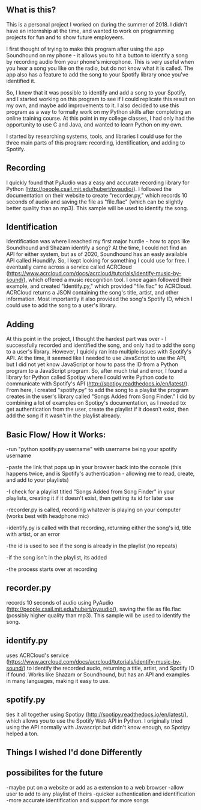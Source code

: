 ## What is this?
This is a personal project I worked on during the summer of 2018. I didn't have an internship at the time, and wanted to work on programming projects for fun and to show future employeers. 

I first thought of trying to make this program after using the app Soundhound on my phone - it allows you to hit a button to identify a song by recording audio from your phone's microphone. This is very useful when you hear a song you like on the radio, but do not know what it is called. The app also has a feature to add the song to your Spotify library once you've identified it. 

So, I knew that it was possible to identify and add a song to your Spotify, and I started working on this program to see if I could replicate this result on my own, and maybe add improvements to it. I also decided to use this program as a way to formally work on my Python skills after completing an online training course. At this point in my college classes, I had only had the opportunity to use C and Java, and wanted to learn Python on my own.

I started by researching systems, tools, and libraries I could use for the three main parts of this program: recording, identification, and adding to Spotify.  

## Recording
I quickly found that PyAudio was a easy and accurate recording library for Python (http://people.csail.mit.edu/hubert/pyaudio/). I followed the documentation on their website to create "recorder.py," which records 10 seconds of audio and saving the file as "file.flac" (which can be slightly better quality than an mp3). This sample will be used to identify the song.

## Identification
Identification was where I reached my first major hurdle - how to apps like Soundhound and Shazam identify a song? At the time, I could not find an API for either system, but as of 2020, Soundhound has an easly available API called Houndify. So, I kept looking for something I could use for free. I eventually came across a service called ACRCloud (https://www.acrcloud.com/docs/acrcloud/tutorials/identify-music-by-sound/), which offered a music recognition tool. I once again followed their example, and created "identify.py," which provided "file.flac" to ACRCloud. ACRCloud returns a JSON containing the song's title, artist, and other information. Most importantly it also provided the song's Spotify ID, which I could use to add the song to a user's library.

## Adding
At this point in the project, I thought the hardest part was over - I successfully recorded and identified the song, and only had to add the song to a user's library. However, I quickly ran into multiple issues with Spotify's API. At the time, it seemed like I needed to use JavaScript to use the API, but I did not yet know JavaScript or how to pass the ID from a Python program to a JavaScript program. So, after much trial and error, I found a library for Python called Spotipy where I could write Python code to communicate with Spotify's API (http://spotipy.readthedocs.io/en/latest/). From here, I created "spotify.py" to add the song to a playlist the program creates in the user's library called "Songs Added from Song Finder." I did by combining a lot of examples on Spotipy's documentation, as I needed to: get authentication from the user, create the playlist if it doesn't exist, then add the song if it wasn't in the playlist already. 


## Basic Flow/ How it Works:

-run "python spotify.py username" with username being your spotify username

-paste the link that pops up in your browser back into the console (this happens twice, and is Spotify's 
authentication - allowing me to read, create, and add to your playlists)

-I check for a playlist titled "Songs Added from Song Finder" in your playlists, creating it if it doesn't exist, then getting its id for later use

-recorder.py is called, recording whatever is playing on your computer (works best with headphone mic)

-identify.py is called with that recording, returning either the song's id, title with artist, or an error

-the id is used to see if the song is already in the playlist (no repeats)

-if the song isn't in the playlist, its added

-the process starts over at recording

## recorder.py
records 10 seconds of audio using PyAudio (http://people.csail.mit.edu/hubert/pyaudio/), saving the file as file.flac (possibly higher quality than mp3). This sample will be used to identify the song.

## identify.py
uses ACRCloud's service (https://www.acrcloud.com/docs/acrcloud/tutorials/identify-music-by-sound/) to identify the recorded audio, returning a title, artist, and Spotify ID if found. Works like Shazam or Soundhound, but has an API and examples in many languages, making it easy to use.

## spotify.py
ties it all together using Spotipy (http://spotipy.readthedocs.io/en/latest/), which allows you to use the Spotify Web API in Python. I originally tried using the API normally with Javascript but didn't know enough, so Spotipy helped a ton.

## Things I wished I'd done Differently


## possibilites for the future

-maybe put on a website or add as a extension to a web browser
-allow user to add to any playlist of theirs
-quicker authentication and identification
-more accurate identification and support for more songs


